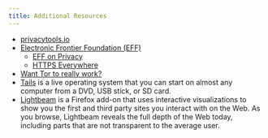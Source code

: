 ```yaml
---
title: Additional Resources
---
```

* [privacytools.io](https://www.privacytools.io/)
* [Electronic Frontier Foundation (EFF)](https://www.eff.org/)
  * [EFF on Privacy](https://www.eff.org/issues/privacy)
  * [HTTPS Everywhere](https://www.eff.org/https-everywhere)
* [Want Tor to really work?](https://www.torproject.org/download/download-easy.html.en#warning)
* [Tails](https://tails.boum.org/) is a live operating system that you can start on almost any computer from a DVD, USB stick, or SD card.
* [Lightbeam](https://www.mozilla.org/en-US/lightbeam/) is a Firefox add-on that uses interactive visualizations to show you the first and third party sites you interact with on the Web. As you browse, Lightbeam reveals the full depth of the Web today, including parts that are not transparent to the average user.
